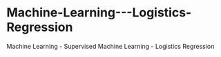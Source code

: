 # Machine-Learning---Logistics-Regression
Machine Learning - Supervised Machine Learning - Logistics Regression
